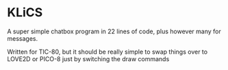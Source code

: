 # KLiCS

A super simple chatbox program in 22 lines of code, plus however many for messages.

Written for TIC-80, but it should be really simple to swap things over to LOVE2D or PICO-8 just by switching the draw commands
